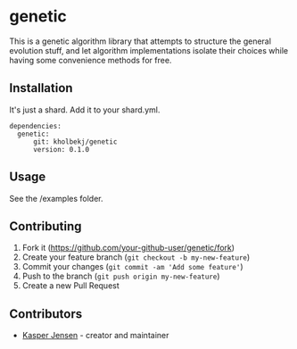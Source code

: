# genetic

This is a genetic algorithm library that attempts to structure the 
general evolution stuff, and let algorithm implementations isolate their choices
while having some convenience methods for free.


## Installation

It's just a shard. Add it to your shard.yml.

```
dependencies:
  genetic:
      git: kholbekj/genetic
      version: 0.1.0
```

## Usage

See the /examples folder.

## Contributing

1. Fork it (<https://github.com/your-github-user/genetic/fork>)
2. Create your feature branch (`git checkout -b my-new-feature`)
3. Commit your changes (`git commit -am 'Add some feature'`)
4. Push to the branch (`git push origin my-new-feature`)
5. Create a new Pull Request

## Contributors

- [Kasper Jensen](https://github.com/your-github-user) - creator and maintainer
